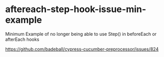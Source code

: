 # aftereach-step-hook-issue-min-example
Minimum Example of no longer being able to use Step() in beforeEach or afterEach hooks

https://github.com/badeball/cypress-cucumber-preprocessor/issues/824
